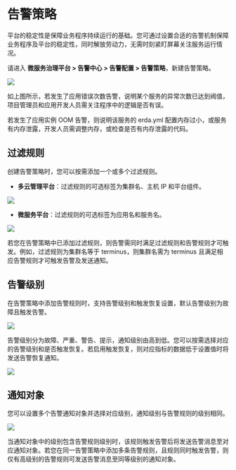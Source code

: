 # 告警策略

平台的稳定性是保障业务程序持续运行的基础。您可通过设置合适的告警机制保障业务程序及平台的稳定性，同时解放劳动力，无需时刻紧盯屏幕关注服务运行情况。

请进入 **微服务治理平台 > 告警中心 > 告警配置 > 告警策略**，新建告警策略。

![](http://terminus-paas.oss-cn-hangzhou.aliyuncs.com/paas-doc/2022/02/23/879d874c-376b-46de-9656-494a3937abb6.png)

如上图所示，若发生了应用错误次数告警，说明某个服务的异常次数已达到阀值，项目管理员和应用开发人员需关注程序中的逻辑是否有误。

若发生了应用实例 OOM 告警，则说明该服务的 erda.yml 配置内存过小，或服务有内存泄露，开发人员需调整内存，或检查是否有内存泄露的代码。

## 过滤规则

创建告警策略时，您可以按需添加一个或多个过滤规则。

* **多云管理平台**：过滤规则的可选标签为集群名、主机 IP 和平台组件。 

![](http://terminus-paas.oss-cn-hangzhou.aliyuncs.com/paas-doc/2022/01/29/fb465b40-fd87-4f03-989b-3d02d02851fc.png)

* **微服务平台**：过滤规则的可选标签为应用名和服务名。

![](http://terminus-paas.oss-cn-hangzhou.aliyuncs.com/paas-doc/2022/01/29/56ff634d-fa95-40b5-a977-871051e9d566.png)

若您在告警策略中已添加过滤规则，则告警需同时满足过滤规则和告警规则才可触发。例如，过滤规则为集群名等于 terminus，则集群名需为 terminus 且满足相应告警规则才可触发告警及发送通知。

## 告警级别

在告警策略中添加告警规则时，支持告警级别和触发恢复设置，默认告警级别为故障且触发告警。

![](http://terminus-paas.oss-cn-hangzhou.aliyuncs.com/paas-doc/2022/01/29/5a3efc67-87e3-4a17-acd9-db74889753b5.png)

告警级别分为故障、严重、警告、提示，通知级别由高到低。您可以按需选择对应的告警级别和是否触发恢复。若启用触发恢复，则对应指标的数据低于设置值时将发送告警恢复通知。 

![](http://terminus-paas.oss-cn-hangzhou.aliyuncs.com/paas-doc/2022/01/29/1983fb49-ee86-4763-a1ca-7f7654df6754.png)

## 通知对象

您可以设置多个告警通知对象并选择对应级别，通知级别与告警规则的级别相同。

![](http://terminus-paas.oss-cn-hangzhou.aliyuncs.com/paas-doc/2022/01/29/794bbc59-1ab4-4349-87dc-cdb8ac4d28ec.png)

当通知对象中的级别包含告警规则级别时，该规则触发告警后将发送告警消息至对应通知对象。若您在同一告警策略中添加多条告警规则，且规则同时触发告警，则仅有高级别的告警规则可发送告警消息至同等级别的通知对象。
